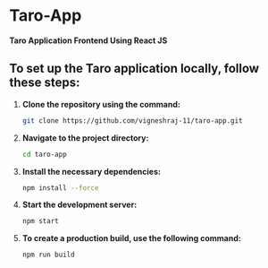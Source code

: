 
# Taro-App

**Taro Application Frontend Using React JS**

## To set up the Taro application locally, follow these steps:

1. **Clone the repository using the command:**
   ```bash
   git clone https://github.com/vigneshraj-11/taro-app.git
   ```

2. **Navigate to the project directory:**
   ```bash
   cd taro-app
   ```

3. **Install the necessary dependencies:**
   ```bash
   npm install --force
   ```

4. **Start the development server:**
   ```bash
   npm start
   ```

5. **To create a production build, use the following command:**
   ```bash
   npm run build
   ```
